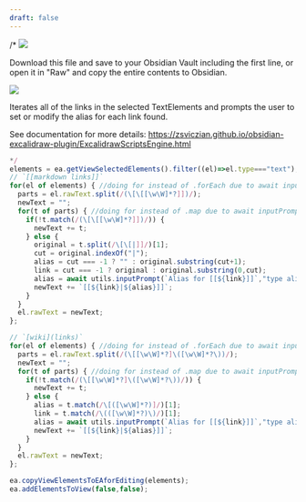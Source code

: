 ```yaml
---
draft: false
---
```

/*
![](https://raw.githubusercontent.com/zsviczian/obsidian-excalidraw-plugin/master/images/scripts-download-raw.jpg)

Download this file and save to your Obsidian Vault including the first line, or open it in "Raw" and copy the entire contents to Obsidian.

![](https://raw.githubusercontent.com/zsviczian/obsidian-excalidraw-plugin/master/images/scripts-set-link-alias.jpg)

Iterates all of the links in the selected TextElements and prompts the user to set or modify the alias for each link found.

See documentation for more details:
https://zsviczian.github.io/obsidian-excalidraw-plugin/ExcalidrawScriptsEngine.html

```javascript
*/
elements = ea.getViewSelectedElements().filter((el)=>el.type==="text");
// `[[markdown links]]`
for(el of elements) { //doing for instead of .forEach due to await inputPrompt
  parts = el.rawText.split(/(\[\[[\w\W]*?]])/);
  newText = "";
  for(t of parts) { //doing for instead of .map due to await inputPrompt
	if(!t.match(/(\[\[[\w\W]*?]])/)) {
	  newText += t;
    } else {
      original = t.split(/\[\[|]]/)[1];
	  cut = original.indexOf("|");
	  alias = cut === -1 ? "" : original.substring(cut+1);
	  link = cut === -1 ? original : original.substring(0,cut);
      alias = await utils.inputPrompt(`Alias for [[${link}]]`,"type alias here",alias);
	  newText += `[[${link}|${alias}]]`;
    }
  }
  el.rawText = newText;
};

// `[wiki](links)`
for(el of elements) { //doing for instead of .forEach due to await inputPrompt
  parts = el.rawText.split(/(\[[\w\W]*?]\([\w\W]*?\))/);
  newText = "";
  for(t of parts) { //doing for instead of .map due to await inputPrompt
	if(!t.match(/(\[[\w\W]*?]\([\w\W]*?\))/)) {
	  newText += t;
    } else {
	  alias = t.match(/\[([\w\W]*?)]/)[1];
	  link = t.match(/\(([\w\W]*?)\)/)[1];
      alias = await utils.inputPrompt(`Alias for [[${link}]]`,"type alias here",alias);
	  newText += `[[${link}|${alias}]]`;
    }
  }
  el.rawText = newText;
};

ea.copyViewElementsToEAforEditing(elements);
ea.addElementsToView(false,false);